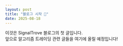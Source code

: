 ```yaml
---
layout: post
title: "블로그 시작 🚀"
date: 2025-08-18
---
```


이것은 SignalTrove 블로그의 첫 글입니다.  
앞으로 알고리즘 트레이딩 관련 글들을 여기에 올릴 예정입니다!
